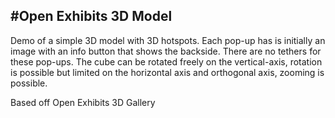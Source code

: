 #Open Exhibits 3D Model
---
Demo of a simple 3D model with 3D hotspots. Each pop-up has is initially an image with an info button that shows the backside. There are no tethers for these pop-ups. The cube can be rotated freely on the vertical-axis, rotation is possible but limited on the horizontal axis and orthogonal axis, zooming is possible.

Based off Open Exhibits 3D Gallery